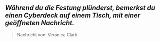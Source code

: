 ## _Während du die Festung plünderst, bemerkst du einen Cyberdeck auf einem Tisch, mit einer geöffneten Nachricht._

> Nachricht von: Veronica Clark

